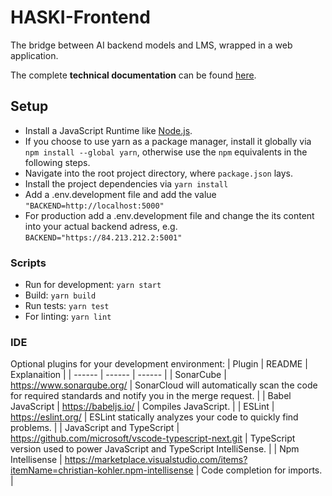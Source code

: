 # HASKI-Frontend

The bridge between AI backend models and LMS, wrapped in a web application.

The complete **technical documentation** can be found [here](modules.md).

## Setup

- Install a JavaScript Runtime like [Node.js](https://nodejs.org/).
- If you choose to use yarn as a package manager, install it globally via `npm install --global yarn`, otherwise use the `npm` equivalents in the following steps.
- Navigate into the root project directory, where `package.json` lays.
- Install the project dependencies via `yarn install`
- Add a .env.development file and add the value `"BACKEND=http://localhost:5000"`
- For production add a .env.development file and change the its content into your actual backend adress, e.g. `BACKEND="https://84.213.212.2:5001"`

### Scripts

- Run for development: `yarn start`
- Build: `yarn build`
- Run tests: `yarn test`
- For linting: `yarn lint`

### IDE

Optional plugins for your development environment:
| Plugin | README | Explanaition |
| ------ | ------ | ------ |
| SonarCube | https://www.sonarqube.org/ | SonarCloud will automatically scan the code for required standards and notify you in the merge request. |
| Babel JavaScript | https://babeljs.io/ | Compiles JavaScript. |
| ESLint | https://eslint.org/ | ESLint statically analyzes your code to quickly find problems. |
| JavaScript and TypeScript | https://github.com/microsoft/vscode-typescript-next.git | TypeScript version used to power JavaScript and TypeScript IntelliSense. |
| Npm Intellisense | https://marketplace.visualstudio.com/items?itemName=christian-kohler.npm-intellisense | Code completion for imports. |
